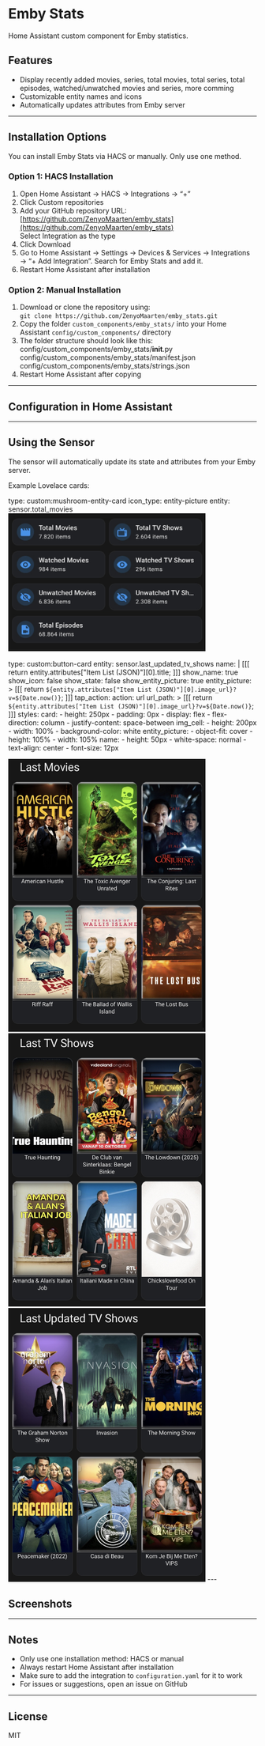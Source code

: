 # Emby Stats

Home Assistant custom component for Emby statistics.

## Features
- Display recently added movies, series, total movies, total series, total episodes, watched/unwatched movies and series, more comming
- Customizable entity names and icons
- Automatically updates attributes from Emby server

---

## Installation Options

You can install Emby Stats via HACS or manually. Only use one method.

### Option 1: HACS Installation
1. Open Home Assistant → HACS → Integrations → “+”
2. Click Custom repositories
3. Add your GitHub repository URL: [https://github.com/ZenyoMaarten/emby_stats](https://github.com/ZenyoMaarten/emby_stats)  
   Select Integration as the type
4. Click Download
5. Go to Home Assistant → Settings → Devices & Services → Integrations → “+ Add Integration”. Search for Emby Stats and add it.
6. Restart Home Assistant after installation

### Option 2: Manual Installation
1. Download or clone the repository using:  
   `git clone https://github.com/ZenyoMaarten/emby_stats.git`
2. Copy the folder `custom_components/emby_stats/` into your Home Assistant `config/custom_components/` directory
3. The folder structure should look like this:  
   config/custom_components/emby_stats/__init__.py  
   config/custom_components/emby_stats/manifest.json  
   config/custom_components/emby_stats/strings.json
4. Restart Home Assistant after copying

---

## Configuration in Home Assistant

---

## Using the Sensor
The sensor will automatically update its state and attributes from your Emby server.

Example Lovelace cards:  

type: custom:mushroom-entity-card
icon_type: entity-picture
entity: sensor.total_movies
<img src="./screenshots/4.jpg" alt="Dashboard Example" width="400">


type: custom:button-card
entity: sensor.last_updated_tv_shows
name: |
  [[[ return entity.attributes["Item List (JSON)"][0].title; ]]]
show_name: true
show_icon: false
show_state: false
show_entity_picture: true
entity_picture: >
  [[[ return `${entity.attributes["Item List (JSON)"][0].image_url}?v=${Date.now()}`; ]]]
tap_action:
  action: url
  url_path: >
    [[[ return `${entity.attributes["Item List (JSON)"][0].image_url}?v=${Date.now()}`; ]]]
styles:
  card:
    - height: 250px
    - padding: 0px
    - display: flex
    - flex-direction: column
    - justify-content: space-between
  img_cell:
    - height: 200px
    - width: 100%
    - background-color: white
  entity_picture:
    - object-fit: cover
    - height: 105%
    - width: 105%
  name:
    - height: 50px
    - white-space: normal
    - text-align: center
    - font-size: 12px

<img src="./screenshots/1.jpg" alt="Dashboard Example" width="400">
<img src="./screenshots/2.jpg" alt="Dashboard Example" width="400">
<img src="./screenshots/3.jpg" alt="Dashboard Example" width="400">
---

## Screenshots




---

## Notes
- Only use one installation method: HACS or manual  
- Always restart Home Assistant after installation  
- Make sure to add the integration to `configuration.yaml` for it to work  
- For issues or suggestions, open an issue on GitHub

---

## License
MIT
